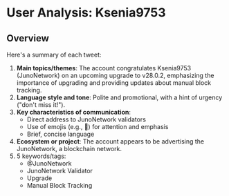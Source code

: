 # User Analysis: Ksenia9753

## Overview

Here's a summary of each tweet:

1. **Main topics/themes**: The account congratulates Ksenia9753 (JunoNetwork) on an upcoming upgrade to v28.0.2, emphasizing the importance of upgrading and providing updates about manual block tracking.
2. **Language style and tone**: Polite and promotional, with a hint of urgency ("don't miss it!").
3. **Key characteristics of communication**:
	* Direct address to JunoNetwork validators
	* Use of emojis (e.g., 🚨) for attention and emphasis
	* Brief, concise language
4. **Ecosystem or project**: The account appears to be advertising the JunoNetwork, a blockchain network.
5. 5 keywords/tags: 
    * @JunoNetwork
    * JunoNetwork Validator
    * Upgrade
    * Manual Block Tracking